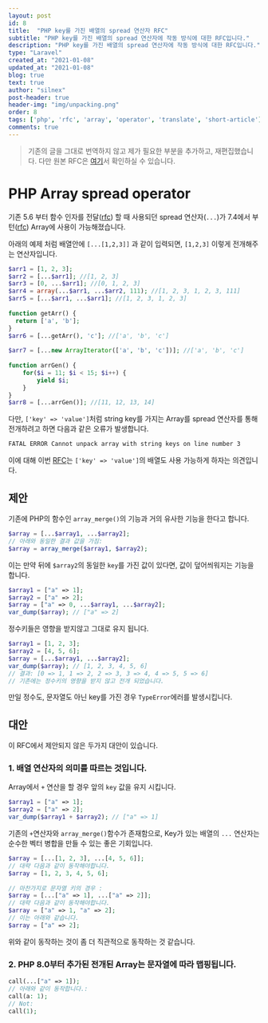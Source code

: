 ```yaml
---
layout: post
id: 8
title:  "PHP key를 가진 배열의 spread 연산자 RFC"
subtitle: "PHP key를 가진 배열의 spread 연산자에 작동 방식에 대한 RFC입니다."
description: "PHP key를 가진 배열의 spread 연산자에 작동 방식에 대한 RFC입니다."
type: "Laravel"
created_at: "2021-01-08"
updated_at: "2021-01-08"
blog: true
text: true
author: "silnex"
post-header: true
header-img: "img/unpacking.png"
order: 8
tags: ['php', 'rfc', 'array', 'operator', 'translate', 'short-article']
comments: true
---
```


> 기존의 글을 그대로 번역하지 않고 제가 필요한 부분을 추가하고, 재편집했습니다. 다만 원본 RFC은 [여기](https://wiki.php.net/rfc/array_unpacking_string_keys)서 확인하실 수 있습니다.

# PHP Array spread operator
기존 5.6 부터 함수 인자를 전달([rfc](https://wiki.php.net/rfc/argument_unpacking)) 할 때 사용되던 spread 연산자(`...`)가 
7.4에서 부턴([rfc](https://wiki.php.net/rfc/spread_operator_for_array)) Array에 사용이 가능해졌습니다.

아래의 예제 처럼 배열안에 `[...[1,2,3]]` 과 같이 입력되면, `[1,2,3]` 이렇게 전개해주는 연산자입니다.
```php
$arr1 = [1, 2, 3];
$arr2 = [...$arr1]; //[1, 2, 3]
$arr3 = [0, ...$arr1]; //[0, 1, 2, 3]
$arr4 = array(...$arr1, ...$arr2, 111); //[1, 2, 3, 1, 2, 3, 111]
$arr5 = [...$arr1, ...$arr1]; //[1, 2, 3, 1, 2, 3]
 
function getArr() {
  return ['a', 'b'];
}
$arr6 = [...getArr(), 'c']; //['a', 'b', 'c']
 
$arr7 = [...new ArrayIterator(['a', 'b', 'c'])]; //['a', 'b', 'c']
 
function arrGen() {
	for($i = 11; $i < 15; $i++) {
		yield $i;
	}
}
$arr8 = [...arrGen()]; //[11, 12, 13, 14]
```

다만, `['key' => 'value']`처럼 string key를 가지는 Array를 spread 연산자를 통해 전개하려고 하면 다음과 같은 오류가 발생합니다.
```bash
FATAL ERROR Cannot unpack array with string keys on line number 3
```

이에 대해 이번 [RFC](https://wiki.php.net/rfc/spread_operator_for_array)는 `['key' => 'value']`의 배열도 사용 가능하게 하자는 의견입니다.

## 제안
기존에 PHP의 함수인 `array_merge()`의 기능과 거의 유사한 기능을 한다고 합니다.

```php
$array = [...$array1, ...$array2];
// 아래와 동일한 결과 값을 가짐:
$array = array_merge($array1, $array2);
```

이는 만약 뒤에 `$array2`의 동일한 `key`를 가진 값이 있다면, 값이 덮어씌워지는 기능을 합니다.
```php
$array1 = ["a" => 1];
$array2 = ["a" => 2];
$array = ["a" => 0, ...$array1, ...$array2];
var_dump($array); // ["a" => 2]
```

정수키들은 영향을 받지않고 그대로 유지 됩니다.
```php
$array1 = [1, 2, 3];
$array2 = [4, 5, 6];
$array = [...$array1, ...$array2];
var_dump($array); // [1, 2, 3, 4, 5, 6]
// 결과: [0 => 1, 1 => 2, 2 => 3, 3 => 4, 4 => 5, 5 => 6]
// 기존에는 정수키의 영향을 받지 않고 전개 되었습니다.
```

만일 정수도, 문자열도 아닌 key를 가진 경우 `TypeError`에러를 발생시킵니다.

## 대안
이 RFC에서 제안되지 않은 두가지 대안이 있습니다.

### 1. 배열 연산자의 의미를 따르는 것입니다.

Array에서 `+` 연산을 할 경우 앞의 `key` 값을 유지 시킵니다.
```php
$array1 = ["a" => 1];
$array2 = ["a" => 2];
var_dump($array1 + $array2); // ["a" => 1]
```

기존의 `+`연산자와 `array_merge()`함수가 존재함으로, Key가 있는 배열의 `...` 연산자는 순수한 벡터 병합을 만들 수 있는 좋은 기회입니다.

```php
$array = [...[1, 2, 3], ...[4, 5, 6]];
// 대략 다음과 같이 동작해야합니다.
$array = [1, 2, 3, 4, 5, 6];
 
// 마찬가지로 문자열 키의 경우 :
$array = [...["a" => 1], ...["a" => 2]];
// 대략 다음과 같이 동작해야합니다.
$array = ["a" => 1, "a" => 2];
// 이는 아래와 같습니다.
$array = ["a" => 2];
```
위와 같이 동작하는 것이 좀 더 직관적으로 동작하는 것 같습니다.

### 2. PHP 8.0부터 추가된 전개된 Array는 문자열에 따라 맵핑됩니다.
```php
call(...["a" => 1]);
// 아래와 같이 동작합니다.:
call(a: 1);
// Not:
call(1);
```